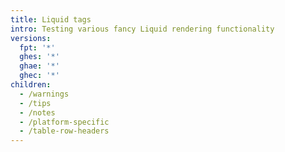 ```yaml
---
title: Liquid tags
intro: Testing various fancy Liquid rendering functionality
versions:
  fpt: '*'
  ghes: '*'
  ghae: '*'
  ghec: '*'
children:
  - /warnings
  - /tips
  - /notes
  - /platform-specific
  - /table-row-headers
---
```

